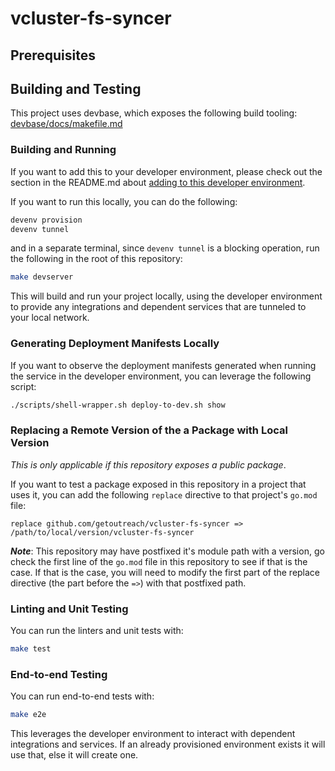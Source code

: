 # vcluster-fs-syncer

<!-- <<Stencil::Block(customGeneralInformation)>> -->

<!-- <</Stencil::Block>> -->

## Prerequisites

<!-- <<Stencil::Block(customPrerequisites)>> -->

<!-- <</Stencil::Block>> -->

## Building and Testing

This project uses devbase, which exposes the following build tooling: [devbase/docs/makefile.md](https://github.com/getoutreach/devbase/blob/main/docs/makefile.md)

<!-- <<Stencil::Block(customBuildingAndTesting)>> -->

<!-- <</Stencil::Block>> -->
### Building and Running

If you want to add this to your developer environment, please check out the section in the
README.md about [adding to this developer environment](https://github.com/getoutreach/vcluster-fs-syncer#add-to-your-development-environment).

If you want to run this locally, you can do the following:

```bash
devenv provision
devenv tunnel
```

and in a separate terminal, since `devenv tunnel` is a blocking operation, run the following
in the root of this repository:

```bash
make devserver
```

This will build and run your project locally, using the developer environment to provide any
integrations and dependent services that are tunneled to your local network.

### Generating Deployment Manifests Locally

If you want to observe the deployment manifests generated when running the service in the developer
environment, you can leverage the following script:

```bash
./scripts/shell-wrapper.sh deploy-to-dev.sh show
```

### Replacing a Remote Version of the a Package with Local Version

_This is only applicable if this repository exposes a public package_.

If you want to test a package exposed in this repository in a project that uses it, you can
add the following `replace` directive to that project's `go.mod` file:

```
replace github.com/getoutreach/vcluster-fs-syncer => /path/to/local/version/vcluster-fs-syncer
```

**_Note_**: This repository may have postfixed it's module path with a version, go check the first
line of the `go.mod` file in this repository to see if that is the case. If that is the case,
you will need to modify the first part of the replace directive (the part before the `=>`) with
that postfixed path.

### Linting and Unit Testing

You can run the linters and unit tests with:

```bash
make test
```
### End-to-end Testing

You can run end-to-end tests with:

```bash
make e2e
```

This leverages the developer environment to interact with dependent integrations and services. If
an already provisioned environment exists it will use that, else it will create one.
